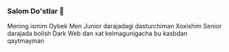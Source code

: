### Salom Do'stlar 👋

Mening ismim Oybek
Men Junior darajadagi dasturchiman
Xoxishim Senior darajada bolish
Dark Web dan xat kelmagunigacha bu kasbdan qaytmayman 
